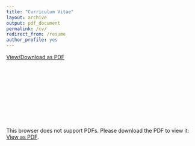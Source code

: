 ```yaml
---
title: "Curriculum Vitae"
layout: archive
output: pdf_document
permalink: /cv/
redirect_from: /resume
author_profile: yes
---
```


<a href="https://annacorriveau.github.io/files/CV_Corriveau.pdf">View/Download as PDF</a>

<object data="https://annacorriveau.github.io/files/CV_Corriveau.pdf" type="application/pdf" width="400px" height="570px">
    <embed src="https://annacorriveau.github.io/files/CV_Corriveau.pdf">
        <p>This browser does not support PDFs. Please download the PDF to view it: <a href="https://annacorriveau.github.io/files/CV_Corriveau.pdf">View as PDF</a>.</p>
    </embed>
</object>